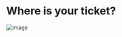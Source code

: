 # Where is your ticket?

![image](https://user-images.githubusercontent.com/61876488/145595421-0adb3a3a-0e20-4543-93d8-03421076ecd3.png)
